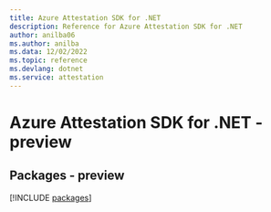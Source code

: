 ```yaml
---
title: Azure Attestation SDK for .NET
description: Reference for Azure Attestation SDK for .NET
author: anilba06
ms.author: anilba
ms.data: 12/02/2022
ms.topic: reference
ms.devlang: dotnet
ms.service: attestation
---
```

# Azure Attestation SDK for .NET - preview
## Packages - preview
[!INCLUDE [packages](attestation-index.md)]
